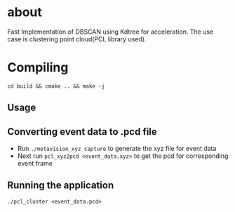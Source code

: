 # about
Fast Implementation of DBSCAN using Kdtree for acceleration. The use case is clustering point cloud(PCL library used).


# Compiling
```
cd build && cmake .. && make -j 
```
## Usage

## Converting event data to .pcd file
- Run `./metavision_xyz_capture` to generate the xyz file for event data
- Next run `pcl_xyz2pcd <event_data.xyz>` to get the pcd for corresponding event frame

## Running the application
```
./pcl_cluster <event_data.pcd>
```
